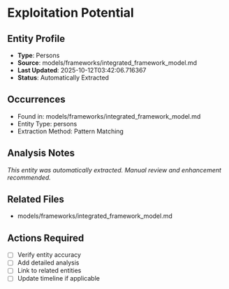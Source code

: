 # Exploitation Potential

## Entity Profile
- **Type**: Persons
- **Source**: models/frameworks/integrated_framework_model.md
- **Last Updated**: 2025-10-12T03:42:06.716367
- **Status**: Automatically Extracted

## Occurrences
- Found in: models/frameworks/integrated_framework_model.md
- Entity Type: persons
- Extraction Method: Pattern Matching

## Analysis Notes
*This entity was automatically extracted. Manual review and enhancement recommended.*

## Related Files
- models/frameworks/integrated_framework_model.md

## Actions Required
- [ ] Verify entity accuracy
- [ ] Add detailed analysis
- [ ] Link to related entities
- [ ] Update timeline if applicable
